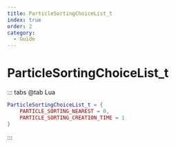```yaml
---
title: ParticleSortingChoiceList_t
index: true
order: 2
category:
  - Guide
---
```


# ParticleSortingChoiceList_t
::: tabs
@tab Lua
```lua
ParticleSortingChoiceList_t = {
    PARTICLE_SORTING_NEAREST = 0,
    PARTICLE_SORTING_CREATION_TIME = 1
}
```
:::